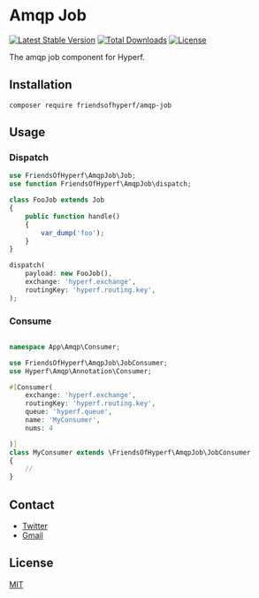 # Amqp Job

[![Latest Stable Version](https://img.shields.io/packagist/v/friendsofhyperf/amqp-job)](https://packagist.org/packages/friendsofhyperf/amqp-job)
[![Total Downloads](https://img.shields.io/packagist/dt/friendsofhyperf/amqp-job)](https://packagist.org/packages/friendsofhyperf/amqp-job)
[![License](https://img.shields.io/packagist/l/friendsofhyperf/amqp-job)](https://github.com/friendsofhyperf/amqp-job)

The amqp job component for Hyperf.

## Installation

```shell
composer require friendsofhyperf/amqp-job
```

## Usage

### Dispatch

```php
use FriendsOfHyperf\AmqpJob\Job;
use function FriendsOfHyperf\AmqpJob\dispatch;

class FooJob extends Job
{
    public function handle()
    {
        var_dump('foo');
    }
}

dispatch(
    payload: new FooJob(),
    exchange: 'hyperf.exchange',
    routingKey: 'hyperf.routing.key',
);

```

### Consume

```php

namespace App\Amqp\Consumer;

use FriendsOfHyperf\AmqpJob\JobConsumer;
use Hyperf\Amqp\Annotation\Consumer;

#[Consumer(
    exchange: 'hyperf.exchange',
    routingKey: 'hyperf.routing.key',
    queue: 'hyperf.queue',
    name: 'MyConsumer',
    nums: 4

)]
class MyConsumer extends \FriendsOfHyperf\AmqpJob\JobConsumer
{
    //
}

```

## Contact

- [Twitter](https://twitter.com/huangdijia)
- [Gmail](mailto:huangdijia@gmail.com)

## License

[MIT](LICENSE)

